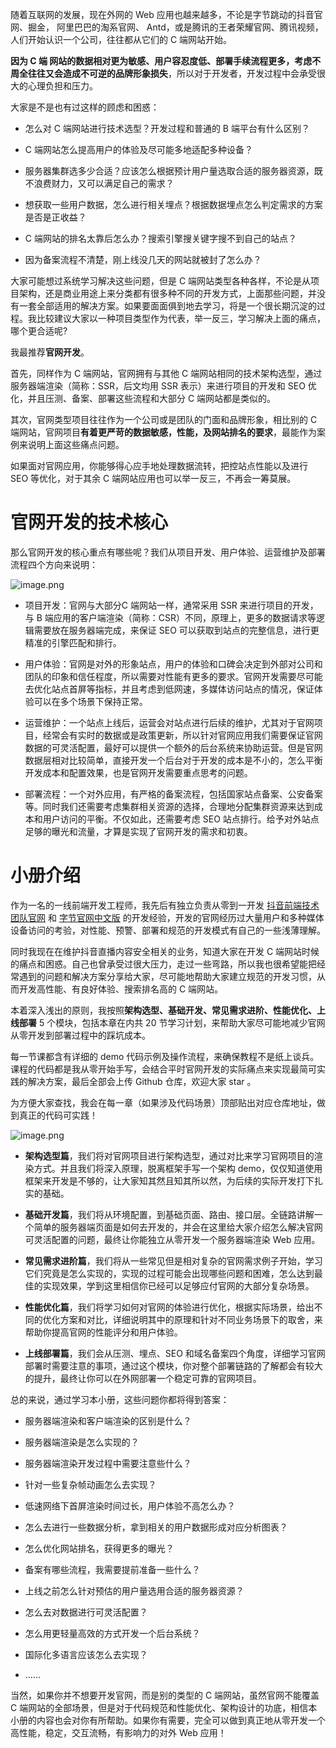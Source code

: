 随着互联网的发展，现在外网的 Web 应用也越来越多，不论是字节跳动的抖音官网、掘金， 阿里巴巴的淘系官网、 Antd，或是腾讯的王者荣耀官网、腾讯视频，人们开始认识一个公司，往往都从它们的 C 端网站开始。

**因为 C 端 网站的数据相对更为敏感、用户容忍度低、部署手续流程更多，考虑不周全往往又会造成不可逆的品牌形象损失**，所以对于开发者，开发过程中会承受很大的心理负担和压力。

大家是不是也有过这样的顾虑和困惑：

-   怎么对 C 端网站进行技术选型？开发过程和普通的 B 端平台有什么区别？

<!---->

-   C 端网站怎么提高用户的体验及尽可能多地适配多种设备？

<!---->

-   服务器集群选多少合适？应该怎么根据预计用户量选取合适的服务器资源，既不浪费财力，又可以满足自己的需求？

<!---->

-   想获取一些用户数据，怎么进行相关埋点？根据数据埋点怎么判定需求的方案是否是正收益？

<!---->

-   C 端网站的排名太靠后怎么办？搜索引擎搜关键字搜不到自己的站点？

<!---->

-   因为备案流程不清楚，刚上线没几天的网站就被封了怎么办？

大家可能想过系统学习解决这些问题，但是 C 端网站类型各种各样，不论是从项目架构，还是商业用途上来分类都有很多种不同的开发方式，上面那些问题，并没有一套全部适用的解决方案。如果要面面俱到地去学习，将是一个很长期沉淀的过程。我比较建议大家以一种项目类型作为代表，举一反三，学习解决上面的痛点，哪个更合适呢?

我最推荐**官网开发**。

首先，同样作为 C 端网站，官网拥有与其他 C 端网站相同的技术架构选型，通过服务器端渲染（简称：SSR，后文均用 SSR 表示）来进行项目的开发和 SEO 优化，并且压测、备案、部署这些流程和大部分 C 端网站都是类似的。

其次，官网类型项目往往作为一个公司或是团队的门面和品牌形象，相比别的 C 端网站，官网项目**有着更严苛的数据敏感，性能，及网站排名的要求**，最能作为案例来说明上面这些痛点问题。

如果面对官网应用，你能够得心应手地处理数据流转，把控站点性能以及进行 SEO 等优化，对于其余 C 端网站应用也可以举一反三，不再会一筹莫展。

# 官网开发的技术核心

那么官网开发的核心重点有哪些呢？我们从项目开发、用户体验、运营维护及部署流程四个方向来说明：

![image.png](https://p3-juejin.byteimg.com/tos-cn-i-k3u1fbpfcp/ed40a0e1bc1f4e058fc70014dd41ea15~tplv-k3u1fbpfcp-watermark.image?)
-   项目开发：官网与大部分C 端网站一样，通常采用 SSR 来进行项目的开发，与 B 端应用的客户端渲染（简称：CSR）不同，原理上，更多的数据请求等逻辑需要放在服务器端完成，来保证 SEO 可以获取到站点的完整信息，进行更精准的引擎匹配和排行。

<!---->

-   用户体验：官网是对外的形象站点，用户的体验和口碑会决定到外部对公司和团队的印象和信任程度，所以需要对性能有更多的要求。官网开发需要尽可能去优化站点首屏等指标，并且考虑到低网速，多媒体访问站点的情况，保证体验可以在多个场景下保持正常。

<!---->

-   运营维护：一个站点上线后，运营会对站点进行后续的维护，尤其对于官网项目，经常会有实时的数据或是政策更新，所以针对官网应用我们需要保证官网数据的可灵活配置，最好可以提供一个额外的后台系统来协助运营。但是官网数据层相对比较简单，直接开发一个后台对于开发的成本是不小的，怎么平衡开发成本和配置效果，也是官网开发需要重点思考的问题。

<!---->

-   部署流程：一个对外应用，有严格的备案流程，包括国家站点备案、公安备案等。同时我们还需要考虑集群相关资源的选择，合理地分配集群资源来达到成本和用户访问的平衡。不仅如此，还需要考虑 SEO 站点排行。给予对外站点足够的曝光和流量，才算是实现了官网开发的需求和初衷。

# 小册介绍

作为一名的一线前端开发工程师，我先后有独立负责从零到一开发 [抖音前端技术团队官网](https://douyinfe.com) 和 [字节官网中文版](https://www.bytedance.com/zh/) 的开发经验，开发的官网经历过大量用户和多种媒体设备访问的考验，对性能、预警、部署和规范的开发模式有自己的一些浅薄理解。

同时我现在在维护抖音直播内容安全相关的业务，知道大家在开发 C 端网站时候的痛点和困惑。自己也曾承受过很大压力，走过一些弯路，所以我也很希望能把经常遇到的问题和解决方案分享给大家，尽可能地帮助大家建立规范的开发习惯，从而开发高性能、有良好体验、搜索排名高的 C 端网站。

本着深入浅出的原则，我按照**架构选型、基础开发、常见需求进阶、性能优化、上线部署** 5 个模块，包括本章在内共 20 节学习计划，来帮助大家尽可能地减少官网从零开发到部署过程中的踩坑成本。

每一节课都含有详细的 demo 代码示例及操作流程，来确保教程不是纸上谈兵。课程的代码都是我从零开始手写，会结合平时官网开发的实际痛点来实现最简可实践的解决方案，最后全部会上传 Github 仓库，欢迎大家 star 。

为方便大家查找，我会在每一章（如果涉及代码场景）顶部贴出对应仓库地址，做到真正的代码可实践！

![image.png](https://p9-juejin.byteimg.com/tos-cn-i-k3u1fbpfcp/2f21387dea0d41e6ad7b2279adcd1b7a~tplv-k3u1fbpfcp-watermark.image?)

-   **架构选型篇**，我们将对官网项目进行架构选型，通过对比来学习官网项目的渲染方式。并且我们将深入原理，脱离框架手写一个架构 demo，仅仅知道使用框架来开发是不够的，让大家知其然且知其所以然，为后续的实际开发打下扎实的基础。

<!---->

-   **基础开发篇**，我们将从环境配置，到基础页面、路由、接口层。全链路讲解一个简单的服务器端页面是如何去开发的，并会在这里给大家介绍怎么解决官网可灵活配置的问题，最终让你能独立从零开发一个服务器端渲染 Web 应用。

<!---->

-   **常见需求进阶篇**，我们将从一些常见但是相对复杂的官网需求例子开始，学习它们究竟是怎么实现的，实现的过程可能会出现哪些问题和困难，怎么达到最佳的实现效果，学到这里相信你已经可以足够应付官网的大部分复杂场景。

<!---->

-   **性能优化篇**，我们将学习如何对官网的体验进行优化，根据实际场景，给出不同的优化方案和对比，详细说明其中的原理和针对不同业务场景下的取舍，来帮助你提高官网的性能评分和用户体验。

<!---->

-   **上线部署篇**，我们会从压测、埋点、SEO 和域名备案四个角度，详细学习官网部署时需要注意的事项，通过这个模块，你对整个部署链路的了解都会有较大的提升，最终让你可以在外网部署一个稳定可靠的官网项目。

总的来说，通过学习本小册，这些问题你都将得到答案：

-   服务器端渲染和客户端渲染的区别是什么？

<!---->

-   服务器端渲染是怎么实现的？

<!---->

-   服务器端渲染开发过程中需要注意些什么？

<!---->

-   针对一些复杂帧动画怎么去实现？

<!---->

-   低速网络下首屏渲染时间过长，用户体验不高怎么办？

<!---->

-   怎么去进行一些数据分析，拿到相关的用户数据形成对应分析图表？

<!---->

-   怎么优化网站排名，获得更多的曝光？

<!---->

-   备案有哪些流程，我需要提前准备一些什么？

<!---->

-   上线之前怎么针对预估的用户量选用合适的服务器资源？

<!---->

-   怎么去对数据进行可灵活配置？

<!---->

-   怎么用更轻量高效的方式开发一个后台系统？

<!---->

-   国际化多语言应该怎么去实现？

<!---->

-   ……

当然，如果你并不想要开发官网，而是别的类型的 C 端网站，虽然官网不能覆盖 C 端网站的全部场景，但是对于代码规范和性能优化、架构设计的功底，相信本小册的内容也会对你有所帮助。如果你有需要，完全可以做到真正地从零开发一个高性能，稳定，交互流畅，有影响力的对外 Web 应用！